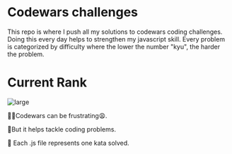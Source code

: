 # Codewars challenges 
This repo is where I push all my solutions to codewars coding challenges. Doing this every day helps to strengthen my javascript skill.  Every problem is categorized by difficulty where the lower the number "kyu", the harder the problem.
# Current Rank


![large](https://user-images.githubusercontent.com/97654031/213689545-0ceec157-d87a-47d4-91ab-fdd9aa448bde.svg)


🤦‍♂️Codewars can be frustrating😩.

🥳But it helps tackle coding problems.

🎯 Each .js file represents one kata solved.
